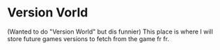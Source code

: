 # Version Vorld
(Wanted to do "Version World" but dis funnier)
This place is where I will store future games versions to fetch from the game fr fr.
